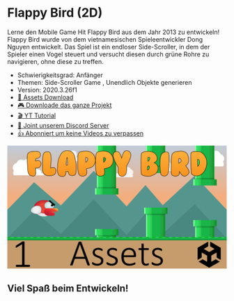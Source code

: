 # Flappy Bird (2D)

Lerne den Mobile Game Hit Flappy Bird aus dem Jahr 2013 zu entwickeln! Flappy Bird wurde von dem vietnamesischen Spieleentwickler Dong Nguyen entwickelt. Das Spiel ist ein endloser Side-Scroller, in dem der Spieler einen Vogel steuert und versucht diesen durch grüne Rohre zu navigieren, ohne diese zu treffen.

- Schwierigkeitsgrad: Anfänger
- Themen: Side-Scroller Game , Unendlich Objekte generieren 
- Version: 2020.3.26f1
- [🧰 Assets Download](https://github.com/PrezipGames/Flappy-Bird-New/raw/main/FlappyBirdAssets.unitypackage)
- [🎮 Downloade das ganze Projekt](https://github.com/PrezipGames/Flappy-Bird-New/archive/refs/heads/main.zip)
- [🎬 YT Tutorial](https://www.youtube.com/watch?v=R-QhOwWX3jU&t=21s)
- [💬 Joint unserem Discord Server](https://discord.gg/cY5RW7D95u)
- [👍 Abonniert um keine Videos zu verpassen](https://www.youtube.com/@prezipgames)

![](Images/FlappyBirdImage.png)

## Viel Spaß beim Entwickeln!
